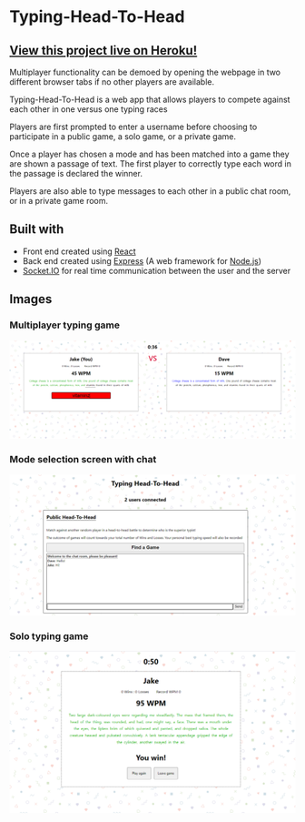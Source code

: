 # Typing-Head-To-Head

## [View this project live on Heroku!](https://typing-head-to-head.herokuapp.com/)

Multiplayer functionality can be demoed by opening the webpage in two different browser tabs if no other players are available. 

Typing-Head-To-Head is a web app that allows players to compete against each other in one versus one typing races

Players are first prompted to enter a username before choosing to participate in a public game, a solo game, or a private game.

Once a player has chosen a mode and has been matched into a game they are shown a passage of text. The first player to correctly type each word in the passage is declared the winner.

Players are also able to type messages to each other in a public chat room, or in a private game room.

## Built with

- Front end created using [React](https://reactjs.org/)  
- Back end created using [Express](https://expressjs.com/) (A web framework for [Node.js](https://nodejs.org/en/))
- [Socket.IO](https://socket.io/) for real time communication between the user and the server

## Images
### Multiplayer typing game
![Multiplayer game](README-IMAGES/player_vs_player.png?raw=true "Multiplayer Game")
### Mode selection screen with chat
![Mode selection screen](README-IMAGES/selection_menu.png?raw=true "Mode selection screen with chat")
### Solo typing game
![Mode selection screen](README-IMAGES/solo_game.png?raw=true "Solo Game")
